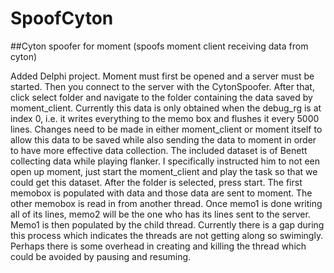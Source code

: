 # SpoofCyton
##Cyton spoofer for moment (spoofs moment client receiving data from cyton)

 Added Delphi project. Moment must first be opened and a server must be started. Then you connect to the server with the CytonSpoofer. After that, click select folder and navigate to the folder containing the data saved by moment_client. Currently this data is only obtained when the debug_rg is at index 0, i.e. it writes everything to the memo box and flushes it every 5000 lines. Changes need to be made in either moment_client or moment itself to allow this data to be saved while also sending the data to moment in order to have more effective data collection. The included dataset is of Benett collecting data while playing flanker. I specifically instructed him to not een open up moment, just start the moment_client and play the task so that we could get this dataset. After the folder is selected, press start. The first memobox is populated with data and those data are sent to moment. The other memobox is read in from another thread. Once memo1 is done writing all of its lines, memo2 will be the one who has its lines sent to the server. Memo1 is then populated by the child thread. Currently there is a gap during this process which indicates the threads are not getting along so swimingly. Perhaps there is some overhead in creating and killing the thread which could be avoided by pausing and resuming.
